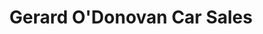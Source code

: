 ---
title: "Gerard O'Donovan Car Sales"
url: /ballinascarty/gerard-odonovan-car-sales/
shop: car
---